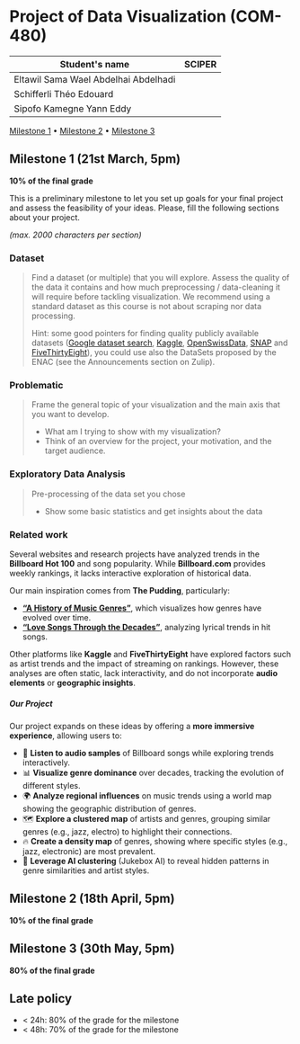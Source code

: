 # Project of Data Visualization (COM-480)

| Student's name | SCIPER |
| -------------- | ------ |
|Eltawil Sama Wael Abdelhai Abdelhadi | |
|Schifferli Théo Edouard | |
|Sipofo Kamegne Yann Eddy | |

[Milestone 1](#milestone-1) • [Milestone 2](#milestone-2) • [Milestone 3](#milestone-3)

## Milestone 1 (21st March, 5pm)

**10% of the final grade**

This is a preliminary milestone to let you set up goals for your final project and assess the feasibility of your ideas.
Please, fill the following sections about your project.

*(max. 2000 characters per section)*

### Dataset

> Find a dataset (or multiple) that you will explore. Assess the quality of the data it contains and how much preprocessing / data-cleaning it will require before tackling visualization. We recommend using a standard dataset as this course is not about scraping nor data processing.
>
> Hint: some good pointers for finding quality publicly available datasets ([Google dataset search](https://datasetsearch.research.google.com/), [Kaggle](https://www.kaggle.com/datasets), [OpenSwissData](https://opendata.swiss/en/), [SNAP](https://snap.stanford.edu/data/) and [FiveThirtyEight](https://data.fivethirtyeight.com/)), you could use also the DataSets proposed by the ENAC (see the Announcements section on Zulip).

### Problematic

> Frame the general topic of your visualization and the main axis that you want to develop.
> - What am I trying to show with my visualization?
> - Think of an overview for the project, your motivation, and the target audience.

### Exploratory Data Analysis

> Pre-processing of the data set you chose
> - Show some basic statistics and get insights about the data

### Related work

Several websites and research projects have analyzed trends in the **Billboard Hot 100** and song popularity. While **Billboard.com** provides weekly rankings, it lacks interactive exploration of historical data.

Our main inspiration comes from **The Pudding**, particularly:
- **[“A History of Music Genres”](https://pudding.cool/2017/03/music-history/)**, which visualizes how genres have evolved over time.
- **[“Love Songs Through the Decades”](https://pudding.cool/2024/11/love-songs/)**, analyzing lyrical trends in hit songs.

Other platforms like **Kaggle** and **FiveThirtyEight** have explored factors such as artist trends and the impact of streaming on rankings. However, these analyses are often static, lack interactivity, and do not incorporate **audio elements** or **geographic insights**.

##### Our Project
Our project expands on these ideas by offering a **more immersive experience**, allowing users to:

- 🎵 **Listen to audio samples** of Billboard songs while exploring trends interactively.
- 📊 **Visualize genre dominance** over decades, tracking the evolution of different styles.
- 🌍 **Analyze regional influences** on music trends using a world map showing the geographic distribution of genres.
- 🗺️ **Explore a clustered map** of artists and genres, grouping similar genres (e.g., jazz, electro) to highlight their connections.
- 🔥 **Create a density map** of genres, showing where specific styles (e.g., jazz, electronic) are most prevalent.
- 🤖 **Leverage AI clustering** (Jukebox AI) to reveal hidden patterns in genre similarities and artist styles.


## Milestone 2 (18th April, 5pm)

**10% of the final grade**


## Milestone 3 (30th May, 5pm)

**80% of the final grade**


## Late policy

- < 24h: 80% of the grade for the milestone
- < 48h: 70% of the grade for the milestone

